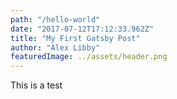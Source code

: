 ```yaml
---
path: "/hello-world"
date: "2017-07-12T17:12:33.962Z"
title: "My First Gatsby Post"
author: "Alex Libby"
featuredImage: ../assets/header.png
---
```


This is a test